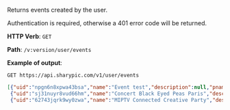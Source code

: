 Returns events created by the user.

Authentication is required, otherwise a 401 error code will be returned.

**HTTP Verb**: `GET`

**Path**: `/v:version/user/events`

**Example of output**:

`GET https://api.sharypic.com/v1/user/events`

```json
[{"uid":"npgn6n8xpwa43bsa","name":"Event test","description":null,"pname":null,"public":false,"hashtag":"#hashtag","picture_count":2,"visible_picture_count":2,"cover_picture_url":"http://p.twimg.com/AgyowF-CEAUbB_u.jpg:small","url":"https://www.sharypic.com/npgn428xpwa42bsa","begins_at":null,"ends_at":null,"updated_at":1366715009,"created_at":1324044134},
 {"uid":"sj31nuyr8vud66hm","name":"Concert Black Eyed Peas Paris","description":null,"pname":"bepparis","public":true,"hashtag":"#blackeyedpeas","picture_count":6,"visible_picture_count":4,"cover_picture_url":"http://yfrog.com/kfmphpuj:iphone","url":"https://www.sharypic.com/bepparis","begins_at":null,"ends_at":null,"updated_at":1366714996,"created_at":1308779220},
 {"uid":"62743jqrk9wy0zwa","name":"MIPTV Connected Creative Party","description":"","pname":"miptv2011","public":true,"hashtag":null,"picture_count":81,"visible_picture_count":59,"cover_picture_url":"http://images.instagram.com/media/2011/04/06/e3dcddc5c6b04ff8bbe283829e7f88e0_6.jpg","url":"https://www.sharypic.com/miptv2011","location":{"lat":43.5478129,"lng":7.030102899999974,"name":"Boulevard de la Croisette, 06400 Cannes, France"},"begins_at":1301875200,"ends_at":1302134400,"updated_at":1377115284,"created_at":1302273057}]
```
